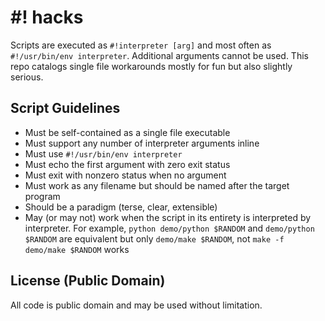 # #! hacks

Scripts are executed as `#!interpreter [arg]` and most often as
`#!/usr/bin/env interpreter`. Additional arguments cannot be used. This
repo catalogs single file workarounds mostly for fun but also slightly
serious.

## Script Guidelines
- Must be self-contained as a single file executable
- Must support any number of interpreter arguments inline
- Must use `#!/usr/bin/env interpreter`
- Must echo the first argument with zero exit status
- Must exit with nonzero status when no argument
- Must work as any filename but should be named after the target program
- Should be a paradigm (terse, clear, extensible)
- May (or may not) work when the script in its entirety is interpreted
  by interpreter. For example, `python demo/python $RANDOM` and
  `demo/python $RANDOM` are equivalent but only `demo/make $RANDOM`, not
  `make -f demo/make $RANDOM` works

## License (Public Domain)
All code is public domain and may be used without limitation.